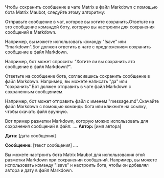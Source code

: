 Чтобы сохранить сообщение в чате Matrix в файл Markdown с помощью бота Matrix Maubot, следуйте этому алгоритму:

Отправьте сообщение в чат, которое вы хотите сохранить.Ответьте на это сообщение командой боту, которую вы настроили для сохранения сообщений в Markdown. 

Например, вы можете использовать команду "!save" или "!markdown".Бот должен ответить в чате с предложением сохранить сообщение в файл Markdown.

Например, бот может спросить: "Хотите ли вы сохранить это сообщение в файл Markdown?".

Ответьте на сообщение бота, согласившись сохранить сообщение в файл Markdown. Например, вы можете написать "да" или "сохранить".Бот должен отправить в чате файл Markdown с сохраненным сообщением.

Например, бот может отправить файл с именем "message.md".Скачайте файл Markdown с помощью команды бота или кликните на ссылку, чтобы скачать файл вручную.

Вот пример разметки Markdown, которую можно использовать для сохранения сообщений в файл:
....
**Автор:** [имя автора]

**Дата:** [дата сообщения]

**Сообщение:**
[текст сообщения]
....

Вы можете настроить бота Matrix Maubot для использования этой разметки Markdown при сохранении сообщений. Например, вы можете использовать команду "!save" и настроить бота, чтобы он добавлял автора и дату в файл Markdown.